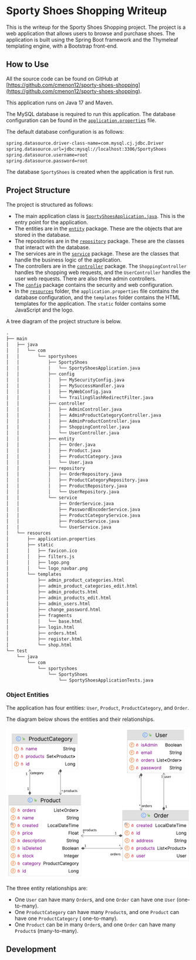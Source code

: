 # Sporty Shoes Shopping Writeup

This is the writeup for the Sporty Shoes Shopping project. The project is a web application that
allows users to browse and purchase shoes. The application is built using the Spring Boot framework
and the Thymeleaf templating engine, with a Bootstrap front-end.

## How to Use

All the source code can be found on GitHub
at [https://github.com/cmenon12/sporty-shoes-shopping](https://github.com/cmenon12/sporty-shoes-shopping).

This application runs on Java 17 and Maven.

The MySQL database is required to run this application. The database configuration can be found in
the [`application.properties`](./src/main/resources/application.properties) file.

The default database configuration is as follows:

```properties
spring.datasource.driver-class-name=com.mysql.cj.jdbc.Driver
spring.datasource.url=jdbc:mysql://localhost:3306/SportyShoes
spring.datasource.username=root
spring.datasource.password=root
```

The database `SportyShoes` is created when the application is first run.

## Project Structure

The project is structured as follows:

- The main application class
  is [`SportyShoesApplication.java`](./src/main/java/com/sportyshoes/SportyShoes/SportyShoesApplication.java).
  This is the entry point for the application.
- The entities are in the [`entity`](./src/main/java/com/sportyshoes/SportyShoes/entity) package.
  These are the objects that are stored in the database.
- The repositories are in the [`repository`](./src/main/java/com/sportyshoes/SportyShoes/repository)
  package. These are the classes that interact with the database.
- The services are in the [`service`](./src/main/java/com/sportyshoes/SportyShoes/service) package.
  These are the classes that handle the business logic of the application.
- The controllers are in the [`controller`](./src/main/java/com/sportyshoes/SportyShoes/controller)
  package. The `ShoppingController` handles the shopping web requests, and the `UserController`
  handles the
  user web requests. There are also three admin controllers.
- The [`config`](./src/main/java/com/sportyshoes/config) package contains the security and web
  configuration.
- In the [`resources`](./src/main/resources) folder, the `application.properties` file contains
  the database configuration, and the `templates` folder contains the HTML templates for the
  application. The `static` folder contains some JavaScript and the logo.

A tree diagram of the project structure is below.

```
.
├── main
│   ├── java
│   │   └── com
│   │       └── sportyshoes
│   │           ├── SportyShoes
│   │           │   └── SportyShoesApplication.java
│   │           ├── config
│   │           │   ├── MySecurityConfig.java
│   │           │   ├── MySuccessHandler.java
│   │           │   ├── MyWebConfig.java
│   │           │   └── TrailingSlashRedirectFilter.java
│   │           ├── controller
│   │           │   ├── AdminController.java
│   │           │   ├── AdminProductCategoryController.java
│   │           │   ├── AdminProductController.java
│   │           │   ├── ShoppingController.java
│   │           │   └── UserController.java
│   │           ├── entity
│   │           │   ├── Order.java
│   │           │   ├── Product.java
│   │           │   ├── ProductCategory.java
│   │           │   └── User.java
│   │           ├── repository
│   │           │   ├── OrderRepository.java
│   │           │   ├── ProductCategoryRepository.java
│   │           │   ├── ProductRepository.java
│   │           │   └── UserRepository.java
│   │           └── service
│   │               ├── OrderService.java
│   │               ├── PasswordEncoderService.java
│   │               ├── ProductCategoryService.java
│   │               ├── ProductService.java
│   │               └── UserService.java
│   └── resources
│       ├── application.properties
│       ├── static
│       │   ├── favicon.ico
│       │   ├── filters.js
│       │   ├── logo.png
│       │   └── logo_navbar.png
│       └── templates
│           ├── admin_product_categories.html
│           ├── admin_product_categories_edit.html
│           ├── admin_products.html
│           ├── admin_products_edit.html
│           ├── admin_users.html
│           ├── change_password.html
│           ├── fragments
│           │   └── base.html
│           ├── login.html
│           ├── orders.html
│           ├── register.html
│           └── shop.html
└── test
    └── java
        └── com
            └── sportyshoes
                └── SportyShoes
                    └── SportyShoesApplicationTests.java
```

### Object Entities

The application has four entities: `User`, `Product`, `ProductCategory`, and `Order`.

The diagram below shows the entities and their relationships.

![./screenshots/entity_diagram.png](./screenshots/entity_diagram.png)

The three entity relationships are:

- One `User` can have many `Order`s, and one `Order` can have one `User` (one-to-many).
- One `ProductCategory` can have many `Product`s, and one `Product` can have one `ProductCategory` (
  one-to-many).
- One `Product` can be in many `Order`s, and one `Order` can have many `Product`s (many-to-many).

## Development 
